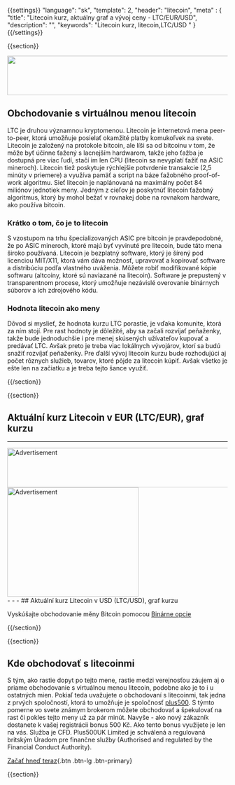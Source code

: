 {{settings}}
  "language": "sk",
  "template": 2,
  "header": "litecoin",
  "meta" : {
    "title": "Litecoin kurz, aktuálny graf a vývoj ceny - LTC/EUR/USD",
    "description": "",
    "keywords": "Litecoin kurz, litecoin,LTC/USD "
  }
{{/settings}}

{{section}}

<a href="http://serv.markets.com/promoRedirect?key=ej0xMzgxODY1MCZsPTEzODEzNTcxJnA9MTAxNjA%3D"  target="_blank">
 <img src="http://serv.markets.com/promoLoadDisplay?key=ej0xMzgxODY1MCZsPTEzODEzNTcxJnA9MTAxNjA%3D" width="728" height="90"/>
</a>

## Obchodovanie s virtuálnou menou litecoin

LTC je druhou významnou kryptomenou. Litecoin je internetová mena peer-to-peer, ktorá umožňuje posielať okamžité platby komukoľvek na svete. Litecoin je založený na protokole bitcoin, ale líši sa od bitcoinu v tom, že môže byť účinne ťažený s lacnejším hardwarom, takže jeho ťažba je dostupná pre viac ľudí, stačí im len CPU (litecoin sa nevyplatí ťažiť na ASIC mineroch). Litecoin tiež poskytuje rýchlejšie potvrdenie transakcie (2,5 minúty v priemere) a využíva pamäť a script na báze ťažobného proof-of-work algoritmu. Sieť litecoin je naplánovaná na maximálny počet 84 miliónov jednotiek meny. Jedným z cieľov je poskytnúť litecoin ťažobný algoritmus, ktorý by mohol bežať v rovnakej dobe na rovnakom hardware, ako používa bitcoin.

### Krátko o tom, čo je to litecoin 

S vzostupom na trhu špecializovaných ASIC pre bitcoin je pravdepodobné, že po ASIC mineroch, ktoré majú byť vyvinuté pre litecoin, bude táto mena široko používaná. Litecoin je bezplatný software, ktorý je šírený pod licenciou MIT/X11, ktorá vám dáva možnosť, upravovať a kopírovať software a distribúciu podľa vlastného uváženia. Môžete robiť modifikované kópie softwaru (altcoiny, ktoré sú naviazané na litecoin). Software je prepustený v transparentnom procese, ktorý umožňuje nezávislé overovanie binárnych súborov a ich zdrojového kódu.

### Hodnota litecoin  ako meny

Dôvod si myslieť, že hodnota kurzu LTC porastie, je vďaka komunite, ktorá za ním stojí. Pre rast hodnoty je dôležité, aby sa začali rozvíjať peňaženky, takže bude jednoduchšie i pre menej skúsených užívateľov kupovať a predávať LTC. Avšak preto je treba viac lokálnych vývojárov, ktorí sa budú snažiť rozvíjať peňaženky. Pre ďalší vývoj litecoin kurzu bude rozhodujúci aj počet rôznych služieb, tovarov, ktoré pôjde za litecoin kúpiť. Avšak všetko je ešte len na začiatku a je treba tejto šance využiť.

{{/section}}

{{section}}

## Aktuální kurz Litecoin v EUR (LTC/EUR), graf kurzu

<!-- TradingView Widget BEGIN -->
<script type="text/javascript" src="https://d33t3vvu2t2yu5.cloudfront.net/tv.js"></script>
<script type="text/javascript">
new TradingView.widget({
  "width": 1150,
  "height": 400,
  "symbol": "KRAKEN:LTCEUR",
  "interval": "D",
  "timezone": "Etc/UTC",
  "theme": "White",
  "style": "1",
  "locale": "en",
  "toolbar_bg": "#f1f3f6",
  "allow_symbol_change": true,
  "hideideas": true,
  "show_popup_button": true,
  "popup_width": "1000",
  "popup_height": "650"
});
</script>
<!-- TradingView Widget END -->

- - -

<div class="row">
<div class="col-md-8 hidden-sm hidden-xs">
  <SCRIPT language='JavaScript1.1' SRC="https://ad.doubleclick.net/ddm/adj/N8017.2070109FOREXSROVNAVAC.CZ/B9072665.122763758;sz=728x90;ord={{@timestamp}}?">
  </SCRIPT>
  <NOSCRIPT>
  <A HREF="https://ad.doubleclick.net/ddm/jump/N8017.2070109FOREXSROVNAVAC.CZ/B9072665.122763758;sz=728x90;ord={{@timestamp}}?">
  <IMG SRC="https://ad.doubleclick.net/ddm/ad/N8017.2070109FOREXSROVNAVAC.CZ/B9072665.122763758;sz=728x90;ord={{@timestamp}}?" BORDER=0 WIDTH=728 HEIGHT=90 ALT="Advertisement" /></A>
  </NOSCRIPT>
</div>
<div class="col-sm-6 col-xs-12 hidden-md hidden-lg">
  <SCRIPT language='JavaScript1.1' SRC="https://ad.doubleclick.net/ddm/adj/N8017.2070109FOREXSROVNAVAC.CZ/B9072665.122764542;sz=300x250;ord={{@timestamp}}?">
  </SCRIPT>
  <NOSCRIPT>
  <A HREF="https://ad.doubleclick.net/ddm/jump/N8017.2070109FOREXSROVNAVAC.CZ/B9072665.122764542;sz=300x250;ord={{@timestamp}}?">
  <IMG SRC="https://ad.doubleclick.net/ddm/ad/N8017.2070109FOREXSROVNAVAC.CZ/B9072665.122764542;sz=300x250;ord={{@timestamp}}?" BORDER=0 WIDTH=300 HEIGHT=250 ALT="Advertisement"></A>
  </NOSCRIPT>
</div>
</div>
- - -
## Aktuální kurz Litecoin v USD (LTC/USD), graf kurzu

<!-- TradingView Widget BEGIN -->
<script type="text/javascript" src="https://d33t3vvu2t2yu5.cloudfront.net/tv.js"></script>
<script type="text/javascript">
new TradingView.widget({
  "width": 1150,
  "height": 400,
  "symbol": "BITFINEX:LTCUSD",
  "interval": "D",
  "timezone": "Etc/UTC",
  "theme": "White",
  "style": "1",
  "locale": "en",
  "toolbar_bg": "#f1f3f6",
  "allow_symbol_change": true,
  "hideideas": true,
  "show_popup_button": true,
  "popup_width": "1000",
  "popup_height": "650"
});
</script>
<!-- TradingView Widget END -->
<br>

Vyskúšajte obchodovanie měny Bitcoin pomocou [Binárne opcie](http://www.forexsrovnavac.cz/sk/binarni-opce)

{{/section}}

{{section}}

## Kde obchodovať s litecoinmi

S tým, ako rastie dopyt po tejto mene, rastie medzi verejnosťou záujem aj o priame obchodovanie s virtuálnou menou litecoin, podobne ako je to i u ostatných mien. Pokiaľ teda uvažujete o obchodovaní s litecoinmi, tak jedna z prvých spoločností, ktorá to umožňuje je spoločnosť [plus500](http://www.forexsrovnavac.cz/sk/plus500). S týmto pomerne vo svete známym brokerom môžete obchodovať a špekulovať na rast či pokles tejto meny už za pár minút. Navyše - ako nový zákazník dostanete k vašej registrácii bonus 500 Kč. Ako tento bonus využijete je len na vás. Služba je CFD. Plus500UK Limited je schválená a regulovaná britským Úradom pre finančne služby (Authorised and regulated by the Financial Conduct Authority).

[Začať hneď teraz](http://www.plus500.com/sk/StartTrading.aspx?id=66349&pl=2){.btn .btn-lg .btn-primary}


{{section}}